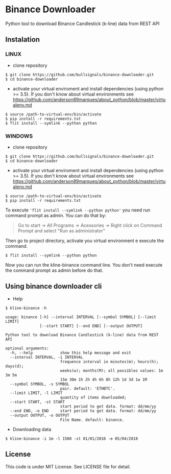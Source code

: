 Binance Downloader
==================

Python tool to download Binance Candlestick (k-line) data from REST API


Instalation
-----------

### LINUX
- clone repository
```console
$ git clone https://github.com/bullsignals/binance-downloader.git
$ cd binance-downloader
```
- activate your virtual enviroment and install dependencies (using python >= 3.5). If you don't know about virtual environments see   https://github.com/anderson89marques/about_python/blob/master/virtualenv.md

```console
$ source /path-to-virtual-env/bin/activate
$ pip install -r requirements.txt
$ flit install --symlink --python python
```

### WINDOWS

- clone repository
```console
$ git clone https://github.com/bullsignals/binance-downloader.git
$ cd binance-downloader
```
- activate your virtual enviroment and install dependencies (using python >= 3.5). If you don't know about virtual environments see   https://github.com/anderson89marques/about_python/blob/master/virtualenv.md

```console
$ source /path-to-virtual-env/bin/activate
$ pip install -r requirements.txt
``` 

To execute  ```'flit install --symlink --python python'``` you need run command prompt as admin. 
You can do that by:
> Go to start -> All Programs -> Acessories -> Right click on Command Prompt and
> select "Run as administrator"

Then go to project directory, activate you virtual environment e execute the command.
```console
$ flit install --symlink --python python
```
Now you can run the kline-binance command line. You don't need execute the command prompt as admin before do that.

Using binance downloader cli
-----------------------------

- Help
```console
$ kline-binance -h

usage: binance [-h] --interval INTERVAL [--symbol SYMBOL] [--limit LIMIT]
               [--start START] [--end END] [--output OUTPUT]

Python tool to download Binance Candlestick (k-line) data from REST API

optional arguments:
  -h, --help            show this help message and exit
  --interval INTERVAL, -i INTERVAL
                        frequence interval in minutes(m); hours(h); days(d);
                        weeks(w); months(M); all possibles values: 1m 3m 5m
                        15m 30m 1h 2h 4h 6h 8h 12h 1d 3d 1w 1M
  --symbol SYMBOL, -s SYMBOL
                        pair. default: 'ETHBTC'.
  --limit LIMIT, -l LIMIT
                        quantity of items downloaded;
  --start START, -st START
                        start period to get data. format: dd/mm/yy
  --end END, -e END     start period to get data. format: dd/mm/yy
  --output OUTPUT, -o OUTPUT
                        File Name. default: binance. 
```

- Downloading data
```console
$ kline-binance -i 1m -l 1500 -st 01/01/2016 -e 05/04/2018
```

License
-------
This code is under MIT License. See LICENSE file for detail.